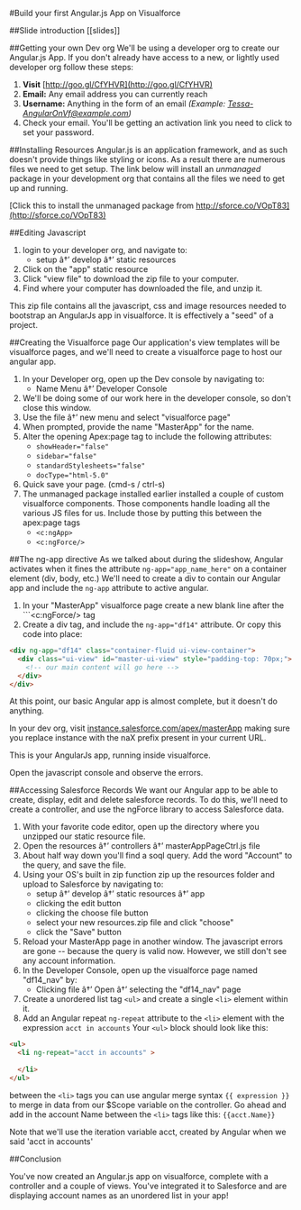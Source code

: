 #Build your first Angular.js App on Visualforce

##Slide introduction
[[slides]]

##Getting your own Dev org
We'll be using a developer org to create our Angular.js App. If you don't already have access to a new, or lightly used developer org follow these steps:

1. __Visit__ [http://goo.gl/CfYHVR](http://goo.gl/CfYHVR) 
2. __Email:__ Any email address you can currently reach
3. __Username:__ Anything in the form of an email _(Example: Tessa-AngularOnVf@example.com)_
4. Check your email. You'll be getting an activation link you need to click to set your password.

##Installing Resources
Angular.js is an application framework, and as such doesn't provide things like styling or icons. As a result there are numerous files we need to get setup. The link below will install an *unmanaged* package in your development org that contains all the files we need to get up and running. 

[Click this to install the unmanaged package from http://sforce.co/VOpT83](http://sforce.co/VOpT83)

##Editing Javascript
1. login to your developer org, and navigate to:
	- setup â†’ develop â†’ static resources
2. Click on the "app" static resource
3. Click "view file" to download the zip file to your computer.
4. Find where your computer has downloaded the file, and unzip it.

This zip file contains all the javascript, css and image resources needed to bootstrap an AngularJs app in visualforce. It is effectively a "seed" of a project. 

##Creating the Visualforce page
Our application's view templates will be visualforce pages, and we'll need to create a visualforce page to host our angular app. 

1. In your Developer org, open up the Dev console by navigating to: 
	- Name Menu â†’ Developer Console
2. We'll be doing some of our work here in the developer console, so don't close this window.
3. Use the file â†’ new menu and select "visualforce page"
4. When prompted, provide the name "MasterApp" for the name.
5. Alter the opening Apex:page tag to include the following attributes:
	- ```showHeader="false"```
	- ```sidebar="false"```
	- ```standardStylesheets="false"```
	- ```docType="html-5.0"```
6. Quick save your page. (cmd-s / ctrl-s)
7. The unmanaged package installed earlier installed a couple of custom visualforce components. Those components handle loading all the various JS files for us. Include those by putting this between the apex:page tags
	- ```<c:ngApp>```
	- ```<c:ngForce/>```

##The ng-app directive
As we talked about during the slideshow, Angular activates when it fines the attribute ```ng-app="app_name_here"``` on a container element (div, body, etc.) We'll need to create a div to contain our Angular app and include the ```ng-app``` attribute to active angular.

1. In your "MasterApp" visualforce page create a new blank line after the ```<c:ngForce/> tag
2. Create a div tag, and include the ```ng-app="df14"``` attribute. Or copy this code into place:

```html
<div ng-app="df14" class="container-fluid ui-view-container">
  <div class="ui-view" id="master-ui-view" style="padding-top: 70px;">
    <!-- our main content will go here -->
  </div>
</div>
```

At this point, our basic Angular app is almost complete, but it doesn't do anything.

In your dev org, visit [instance.salesforce.com/apex/masterApp](instance.salesforce.com/apex/masterApp) making sure you replace instance with the naX prefix present in your current URL.

This is your AngularJs app, running inside visualforce.

Open the javascript console and observe the errors.

##Accessing Salesforce Records
We want our Angular app to be able to create, display, edit and delete salesforce records. To do this, we'll need to create a controller, and use the ngForce library to access Salesforce data.

1. With your favorite code editor, open up the directory where you unzipped our static resource file.
2. Open the resources â†’ controllers â†’ masterAppPageCtrl.js file
3. About half way down you'll find a soql query. Add the word "Account" to the query, and save the file.
4. Using your OS's built in zip function zip up the resources folder and upload to Salesforce by navigating to:
	- setup â†’ develop â†’ static resources â†’ app
	- clicking the edit button
	- clicking the choose file button
	- select your new resources.zip file and click "choose"
	- click the "Save" button
5. Reload your MasterApp page in another window. The javascript errors are gone -- because the query is valid now. However, we still don't see any account information.
6. In the Developer Console, open up the visualforce page named "df14_nav" by:
	- Clicking file â†’ Open â†’ selecting the "df14_nav" page
7. Create a unordered list tag ```<ul>``` and create a single ```<li>``` element within it. 
8. Add an Angular repeat ```ng-repeat``` attribute to the ```<li>``` element with the expression ```acct in accounts``` Your ```<ul>``` block should look like this:

```html
<ul>
  <li ng-repeat="acct in accounts" >
	
  </li>
</ul>
```
between the ```<li>``` tags you can use angular merge syntax ```{{ expression }} ``` to merge in data from our $Scope variable on the controller. Go ahead and add in the account Name between the ```<li>``` tags like this:
``` {{acct.Name}} ``` 

Note that we'll use the iteration variable acct, created by Angular when we said 'acct in accounts'  

##Conclusion

You've now created an Angular.js app on visualforce, complete with a controller and a couple of views. You've integrated it to Salesforce and are displaying account names as an unordered list in your app! 

